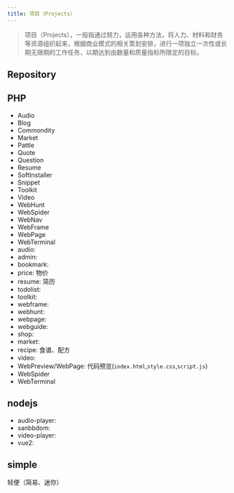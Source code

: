 ```yaml
---
title: 项目（Projects）
---
```

> 项目（Projects），一般指通过努力，运用各种方法，将人力、材料和财务等资源组织起来，根据商业模式的相关策划安排，进行一项独立一次性或长期无限期的工作任务，以期达到由数量和质量指标所限定的目标。

## Repository

## PHP

- Audio
- Blog
- Commondity
- Market
- Pattle
- Quote
- Question
- Resume
- SoftInstaller
- Snippet
- Toolkit
- Video
- WebHunt
- WebSpider
- WebNav
- WebFrame
- WebPage
- WebTerminal
- audio:
- admin:
- bookmark:
- price: 物价
- resume: 简历
- todolist:
- toolkit:
- webframe:
- webhunt:
- webpage:
- webguide:
- shop:
- market:
- recipe: 食谱、配方
- video:
- WebPreview/WebPage: 代码预览(`index.html`,`style.css`,`script.js`)
- WebSpider
- WebTerminal

## nodejs

- audio-player:
- sanbbdom:
- video-player:
- vue2:

## simple

轻便（简易、迷你）
